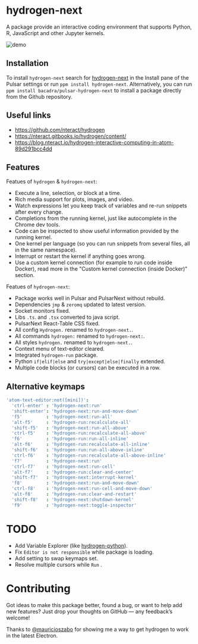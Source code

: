 # hydrogen-next

A package provide an interactive coding environment that supports Python, R, JavaScript and other Jupyter kernels.

![demo](https://github.com/bacadra/pulsar-hydrogen-next/blob/master/assets/demo.gif?raw=true)

## Installation

To install `hydrogen-next` search for [hydrogen-next](https://web.pulsar-edit.dev/packages/hydrogen-next) in the Install pane of the Pulsar settings or run `ppm install hydrogen-next`. Alternatively, you can run `ppm install bacadra/pulsar-hydrogen-next` to install a package directly from the Github repository.

## Useful links

- https://github.com/nteract/hydrogen
- https://nteract.gitbooks.io/hydrogen/content/
- https://blog.nteract.io/hydrogen-interactive-computing-in-atom-89d291bcc4dd

## Features

Featues of `hydrogen` & `hydrogen-next`:

- Execute a line, selection, or block at a time.
- Rich media support for plots, images, and video.
- Watch expressions let you keep track of variables and re-run snippets after every change.
- Completions from the running kernel, just like autocomplete in the Chrome dev tools.
- Code can be inspected to show useful information provided by the running kernel.
- One kernel per language (so you can run snippets from several files, all in the same namespace).
- Interrupt or restart the kernel if anything goes wrong.
- Use a custom kernel connection (for example to run code inside Docker), read more in the "Custom kernel connection (inside Docker)" section.

Featues of `hydrogen-next`:

- Package works well in Pulsar and PulsarNext without rebuild.
- Dependencies `jmp` & `zeromq` updated to latest version.
- Socket monitors fixed.
- Libs `.ts`. and `.tsx` converted to java script.
- PulsarNext React-Table CSS fixed.
- All config `Hydrogen.` renamed to `hydrogen-next.`.
- All commands `hydrogen:` renamed to `hydrogen-next:`.
- All styles `hydrogen.` renamed to `hydrogen-next.`.
- Context menu of text-editor cleared.
- Integrated `hydrogen-run` package.
- Python `if|elif|else` and `try|except|else|finally` extended.
- Multiple code blocks (or cursors) can be executed in a row.

## Alternative keymaps

```cson
'atom-text-editor:not([mini])':
  'ctrl-enter' : 'hydrogen-next:run'
  'shift-enter': 'hydrogen-next:run-and-move-down'
  'f5'         : 'hydrogen-next:run-all'
  'alt-f5'     : 'hydrogen-run:recalculate-all'
  'shift-f5'   : 'hydrogen-next:run-all-above'
  'ctrl-f5'    : 'hydrogen-run:recalculate-all-above'
  'f6'         : 'hydrogen-run:run-all-inline'
  'alt-f6'     : 'hydrogen-run:recalculate-all-inline'
  'shift-f6'   : 'hydrogen-run:run-all-above-inline'
  'ctrl-f6'    : 'hydrogen-run:recalculate-all-above-inline'
  'f7'         : 'hydrogen-next:run'
  'ctrl-f7'    : 'hydrogen-next:run-cell'
  'alt-f7'     : 'hydrogen-run:clear-and-center'
  'shift-f7'   : 'hydrogen-next:interrupt-kernel'
  'f8'         : 'hydrogen-next:run-and-move-down'
  'ctrl-f8'    : 'hydrogen-next:run-cell-and-move-down'
  'alt-f8'     : 'hydrogen-run:clear-and-restart'
  'shift-f8'   : 'hydrogen-next:shutdown-kernel'
  'f9'         : 'hydrogen-next:toggle-inspector'
```

# TODO

- Add Variable Explorer (like [hydrogen-python](https://github.com/nikitakit/hydrogen-python)).
- Fix `Editor is not responsible` while package is loading.
- Add setting to swap keymaps set.
- Resolve multiple cursors while `Run` .

# Contributing

Got ideas to make this package better, found a bug, or want to help add new features? Just drop your thoughts on GitHub — any feedback’s welcome!

Thanks to [@mauricioszabo](https://github.com/mauricioszabo) for showing me a way to get hydrogen to work in the latest Electron.
